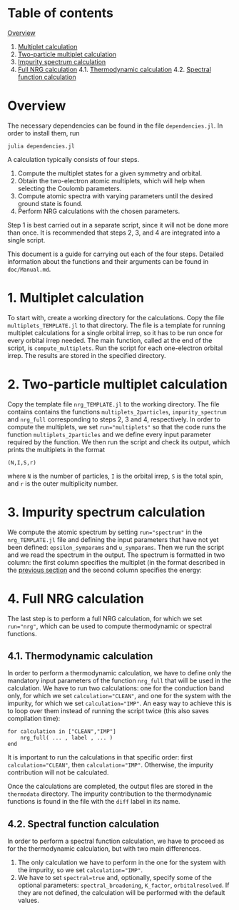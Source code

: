 # Table of contents 
[Overview](#overview)
1. [Multiplet calculation](#multiplets)
2. [Two-particle multiplet calculation](#2mults)
3. [Impurity spectrum calculation](#spectrum)
4. [Full NRG calculation](#nrg)
    4.1. [Thermodynamic calculation](#thermo)
    4.2. [Spectral function calculation](#spectral)

# Overview<a name="overview"></a>

The necessary dependencies can be found in the file
`dependencies.jl`. In order to install them, run

    julia dependencies.jl

A calculation typically consists of four steps.

1. Compute the multiplet states for a given symmetry and
   orbital.
2. Obtain the two-electron atomic multiplets, which will
   help when selecting the Coulomb parameters.
3. Compute atomic spectra with varying parameters until the
   desired ground state is found.
4. Perform NRG calculations with the chosen parameters.

Step 1 is best carried out in a separate script, since it
will not be done more than once. It is recommended that
steps 2, 3, and 4 are integrated into a single script.

This document is a guide for carrying out each of the four
steps. Detailed information about the functions and their
arguments can be found in `doc/Manual.md`.

# 1. Multiplet calculation<a name="multiplets"></a>

To start with, create a working directory for the
calculations. Copy the file `multiplets_TEMPLATE.jl` to that
directory. The file is a template for running multiplet
calculations for a single orbital irrep, so it has to be run
once for every orbital irrep needed. The main function,
called at the end of the script, is `compute_multiplets`.
Run the script for each one-electron orbital irrep. The
results are stored in the specified directory.

# 2. Two-particle multiplet calculation <a name="2mults"></a>

Copy the template file `nrg_TEMPLATE.jl` to the working
directory. The file contains contains the functions
`multiplets_2particles`, `impurity_spectrum` and `nrg_full`
corresponding to steps 2, 3 and 4, respectively. In order to
compute the multiplets, we set `run="multiplets"` so that
the code runs the function `multiplets_2particles` and 
we define every input parameter required by the function.
We then run the script and check its output, which prints
the multiplets in the format

    (N,I,S,r)

where `N` is the number of particles, `I` is the orbital
irrep, `S` is the total spin, and `r` is the outer
multiplicity number.

# 3. Impurity spectrum calculation<a name="spectrum"></a>

We compute the atomic spectrum by setting `run="spectrum"`
in the `nrg_TEMPLATE.jl` file and defining the input
parameters that have not yet been defined:
`epsilon_symparams` and `u_symparams`. Then we run the
script and we read the spectrum in the output. The spectrum
is formatted in two column: the first column specifies the
multiplet (in the format described in the [previous
section](#2mults) and the second column specifies the energy:

# 4. Full NRG calculation<a name="nrg"></a>

The last step is to perform a full NRG calculation, for
which we set `run="nrg"`, which can be used to compute
thermodynamic or spectral functions.

## 4.1. Thermodynamic calculation<a name="thermo"></a>

In order to perform a thermodynamic calculation, we have to
define only the mandatory input parameters of the function
`nrg_full` that will be used in the calculation. We have to
run two calculations: one for the conduction band only, for
which we set `calculation="CLEAN"`, and one for the system
with the impurity, for which we set `calculation="IMP"`. An
easy way to achieve this is to loop over them instead of
running the script twice (this also saves compilation time):

    for calculation in ["CLEAN","IMP"]
        nrg_full( ... , label , ... )
    end

It is important to run the calculations in that specific
order: first `calculation="CLEAN"`, then
`calculation="IMP"`. Otherwise, the impurity contribution
will not be calculated.

Once the calculations are completed, the output files are stored
in the `thermodata` directory. The impurity contribution
to the thermodynamic functions is found in the file with the
`diff` label in its name.

## 4.2. Spectral function calculation<a name="spectral"></a>

In order to perform a spectral function calculation, we have
to proceed as for the thermodynamic calculation, but with
two main differences.
1. The only calculation we have to perform in the one for
   the system with the impurity, so we set
   `calculation="IMP"`.
2. We have to set `spectral=true` and, optionally, specify
   some of the optional parameters: `spectral_broadening`,
   `K_factor`, `orbitalresolved`. If they are not defined,
   the calculation will be performed with the default
   values.

